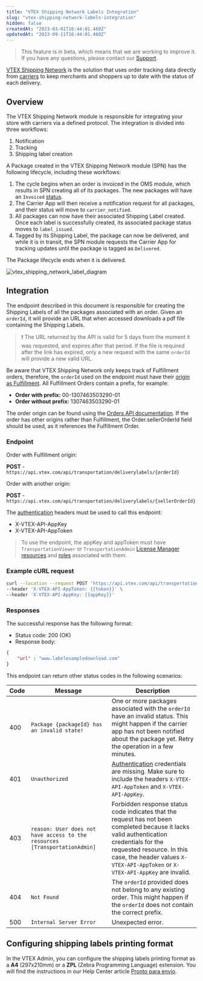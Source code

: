 ```yaml
---
title: "VTEX Shipping Network Labels Integration"
slug: "vtex-shipping-network-labels-integration"
hidden: false
createdAt: "2023-03-01T16:44:01.460Z"
updatedAt: "2023-09-11T16:44:01.460Z"
---
```


> This feature is in beta, which means that we are working to improve it. If you have any questions, please contact our [Support](https://help.vtex.com/support).

[VTEX Shipping Network](https://help.vtex.com/pt/tutorial/vtex-shipping-network-correios-ativacao--57opHihFbRAwrjQjCTymTa) is the solution that uses order tracking data directly from [carriers](https://help.vtex.com/en/tutorial/carries-on-vtex--7u9duMD5UQa2QQwukAWMcE) to keep merchants and shoppers up to date with the status of each delivery.

## Overview

The VTEX Shipping Network module is responsible for integrating your store with carriers via a defined protocol. The integration is divided into three workflows:

1. Notification
2. Tracking
3. Shipping label creation

 A Package created in the VTEX Shipping Network module (SPN) has the following lifecycle, including these workflows:

1. The cycle begins when an order is invoiced in the OMS module, which results in SPN creating all of its packages. The new packages will have an `Invoiced` [status](https://help.vtex.com/en/tutorial/order-flow-and-status--tutorials_196).
2. The Carrier App will then receive a notification request for all packages, and their status will move to `carrier_notified`.
3. All packages can now have their associated Shipping Label created. Once each label is successfully created, its associated package status moves to `label_issued`.
4. Tagged by its Shipping Label, the package can now be delivered, and while it is in transit, the SPN module requests the Carrier App for tracking updates until the package is tagged as `Delivered`.

The Package lifecycle ends when it is delivered.

![vtex_shipping_network_label_diagram](https://raw.githubusercontent.com/vtexdocs/dev-portal-content/main/docs/guides/Fulfillment/vtex-shipping-network/vtex_shipping_network_label_diagram.png)

## Integration

The endpoint described in this document is responsible for creating the Shipping Labels of all the packages associated with an order. Given an `orderId`, it will provide an URL that when accessed downloads a pdf file containing the Shipping Labels.

>❗ The URL returned by the API is valid for 5 days from the moment it was requested, and expires after that period. If the file is required after the link has expired, only a new request with the same `orderId` will provide a new valid URL.

Be aware that VTEX Shipping Network only keeps track of Fulfillment orders, therefore, the `orderId` used on the endpoint must have their [origin as Fulfillment](https://help.vtex.com/en/tutorial/orders-list--tutorials_200#origin). All Fulfillment Orders contain a prefix, for example:

- **Order with prefix:** 00-1307463503290-01
- **Order without prefix:** 1307463503290-01

The order origin can be found using the [Orders API documentation](https://developers.vtex.com/docs/api-reference/orders-api#get-/api/oms/pvt/orders/-orderId-). If the order has other origins rather than Fulfillment, the Order.sellerOrderId field should be used, as it references the Fulfillment Order.

### Endpoint

Order with Fulfillment origin:

**POST** - `https://api.vtex.com/api/transportation/deliverylabels/{orderId}`

Order with another origin:

**POST** - `https://api.vtex.com/api/transportation/deliverylabels/{sellerOrderId}`

The [authentication](https://developers.vtex.com/docs/guides/authentication-overview#application-keys) headers must be used to call this endpoint:

- X-VTEX-API-AppKey
- X-VTEX-API-AppToken

> To use the endpoint, the appKey and appToken must have `TransportationViewer` or `TransportationAdmin` [License Manager resources](https://help.vtex.com/en/tutorial/license-manager-resources--3q6ztrC8YynQf6rdc6euk3) and [roles](https://help.vtex.com/en/tutorial/roles--7HKK5Uau2H6wxE1rH5oRbc) associated with them.

### Example cURL request

```sh
curl --location --request POST 'https://api.vtex.com/api/transportation/deliverylabels/{{orderId}}?an={{accountName}}' \
--header 'X-VTEX-API-AppToken: {{token}}' \
--header 'X-VTEX-API-AppKey: {{appKey}}'
```

### Responses

The successful response has the following format:

- Status code: 200 (OK)
- Response body:

```json
{
    "url" : "www.labelexampledownload.com"
}
```

This endpoint can return other status codes in the following scenarios:

| **Code** | **Message** | **Description** |
| ---------- | ---------- | ---------- |
| 400 | `Package {packageId} has an invalid state!` | One or more packages associated with the `orderId` have an invalid status. This might happen if the carrier app has not been notified about the package yet. Retry the operation in a few minutes. |
| 401 | `Unauthorized` | [Authentication](https://developers.vtex.com/docs/guides/authentication-overview#application-keys) credentials are missing. Make sure to include the headers `X-VTEX-API-AppToken` and `X-VTEX-API-AppKey`. |
| 403 | `reason: User does not have access to the resources [TransportationAdmin]` | Forbidden response status code indicates that the request has not been completed because it lacks valid authentication credentials for the requested resource. In this case, the header values `X-VTEX-API-AppToken` or `X-VTEX-API-AppKey` are invalid. |
| 404 | `Not Found` | The `orderId` provided does not belong to any existing order. This might happen if the `orderId` does not contain the correct prefix. |
| 500 | `Internal Server Error` | Unexpected error. |

## Configuring shipping labels printing format

In the VTEX Admin, you can configure the shipping labels printing format as a **A4** (297x210mm) or a **ZPL** (Zebra Programming Language) extension. You will find the instructions in our Help Center article [Pronto para envio](https://help.vtex.com/pt/tutorial/pronto-para-envio--5YOZV7Aotv3pap0fGNESDs).

